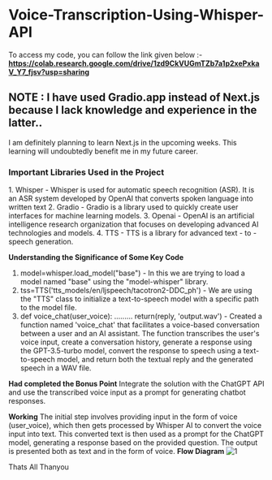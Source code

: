 # Voice-Transcription-Using-Whisper-API
To access my code, you can follow the link given below :-
**https://colab.research.google.com/drive/1zd9CkVUGmTZb7a1p2xePxkaV_Y7_fjsv?usp=sharing**
<h2> NOTE : I have used Gradio.app instead of Next.js because I lack knowledge and experience in the latter..</h2>
I am definitely planning to learn Next.js in the upcoming weeks. This learning will undoubtedly benefit me in my future career.
<h3>Important Libraries Used in the Project</h3>
1. Whisper - Whisper is used for automatic speech recognition (ASR). It is an ASR system developed by OpenAI that converts spoken language into written text
2. Gradio - Gradio is a library used to quickly create user interfaces for machine learning models. 
3. Openai - OpenAI is an artificial intelligence research organization that focuses on developing advanced AI technologies and models.
4. TTS - TTS is a library for advanced text - to - speech generation.

**Understanding the Significance of Some Key Code**
1. model=whisper.load_model("base") - In this we are  trying to load a model named "base" using the "model-whisper" library.
2. tss=TTS('tts_models/en/ljspeech/tacotron2-DDC_ph') - We are using the "TTS" class to initialize a text-to-speech model with a specific path to the model file.
3. def voice_chat(user_voice): ......... return(reply, 'output.wav')  - Created a function named 'voice_chat' that facilitates a voice-based conversation between a user and an AI assistant. The function transcribes the user's voice input, create a conversation history, generate a response using the GPT-3.5-turbo model, convert the response to speech using a text-to-speech model, and return both the textual reply and the generated speech in a WAV file.

**Had completed the Bonus Point**
Integrate the solution with the ChatGPT API and use the transcribed voice input as a prompt for generating chatbot responses.

**Working**
The initial step involves providing input in the form of voice (user_voice), which then gets processed by Whisper AI to convert the voice input into text. This converted text is then used as a prompt for the ChatGPT model, generating a response based on the provided question. The output is presented both as text and in the form of voice.
**Flow Diagram**
![1](https://github.com/bhavya1239/Voice-Transcription-Using-Whisper-API/assets/100862671/0342542b-b35e-4860-bea0-406dc2dfb747)

Thats All 
Thanyou 
